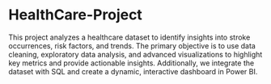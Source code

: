# HealthCare-Project
This project analyzes a healthcare dataset to identify insights into stroke occurrences, risk factors, and trends. The primary objective is to use data cleaning, exploratory data analysis, and advanced visualizations to highlight key metrics and provide actionable insights. Additionally, we integrate the dataset with SQL and create a dynamic, interactive dashboard in Power BI.
